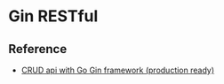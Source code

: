 # Gin RESTful

## Reference
* [CRUD api with Go Gin framework (production ready)](https://dev.to/devniklesh/crud-api-with-go-gin-framework-production-ready-52jd)